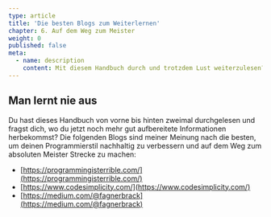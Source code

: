 ```yaml
---
type: article
title: 'Die besten Blogs zum Weiterlernen'
chapter: 6. Auf dem Weg zum Meister
weight: 0
published: false
meta:
  - name: description
    content: Mit diesem Handbuch durch und trotzdem Lust weiterzulesen? Auf diesen Blogs wird das meiste Wissen vermittelt.
---
```


## Man lernt nie aus

Du hast dieses Handbuch von vorne bis hinten zweimal durchgelesen und fragst dich, wo du jetzt noch mehr gut aufbereitete Informationen herbekommst? Die folgenden Blogs sind meiner Meinung nach die besten, um deinen Programmierstil nachhaltig zu verbessern und auf dem Weg zum absoluten Meister Strecke zu machen:

- [https://programmingisterrible.com/](https://programmingisterrible.com/)
- [https://www.codesimplicity.com/](https://www.codesimplicity.com/)
- [https://medium.com/@fagnerbrack](https://medium.com/@fagnerbrack)
